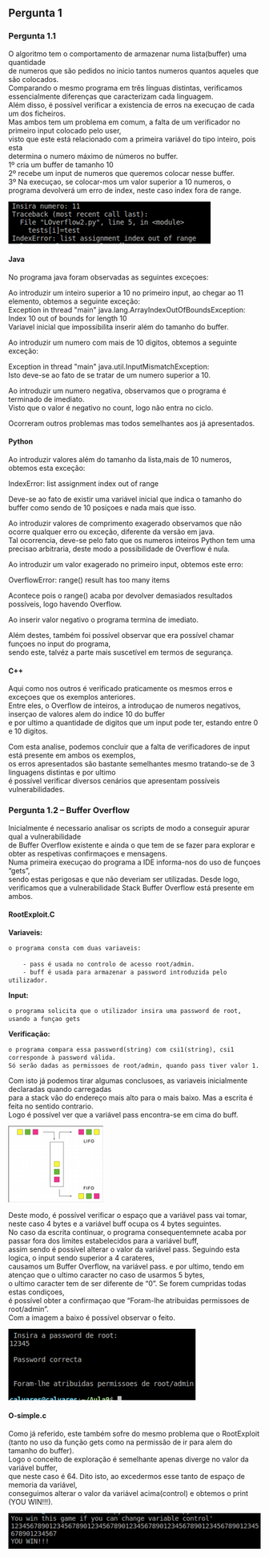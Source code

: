 ## Pergunta 1





### Pergunta 1.1





O algoritmo tem o comportamento de armazenar numa lista(buffer) uma quantidade   
de numeros que são pedidos no inicio tantos numeros quantos aqueles que são colocados.   
Comparando o mesmo programa em três línguas distintas, verificamos essencialmente diferenças que caracterizam cada linguagem.   
Além disso, é possível verificar a existencia de erros na execuçao de cada um dos ficheiros.   
Mas ambos tem um problema em comum, a falta de um verificador no primeiro input colocado pelo user,   
visto que este está relacionado com a primeira variável do tipo inteiro, pois esta   
determina  o numero máximo de números no buffer.  
1º cria um buffer de tamanho 10  
2º recebe um input de numeros que queremos colocar nesse buffer.  
3º Na execuçao, se colocar-mos um valor superior a 10 numeros, o programa devolverá um erro de index, neste caso index fora de range.  


![image1.1](Imagens/overflow.png)





#### Java



No programa java foram observadas as seguintes exceçoes:  


Ao introduzir um inteiro superior a 10 no primeiro input, ao chegar ao 11 elemento, obtemos a seguinte exceção:  
Exception in thread "main" java.lang.ArrayIndexOutOfBoundsException: Index 10 out of bounds for length 10  
Variavel inicial que impossibilita inserir além do tamanho do buffer.  
  

Ao introduzir um numero com mais de 10 digitos, obtemos a seguinte exceção:  

Exception in thread "main" java.util.InputMismatchException:   
Isto deve-se ao fato de se tratar de um numero superior a 10.  


Ao introduzir um numero negativa, observamos que o programa é terminado de imediato.  
Visto que o valor é negativo no count, logo não entra no ciclo.  


Ocorreram outros problemas mas todos semelhantes aos já apresentados.  





#### Python




Ao introduzir valores além do tamanho da lista,mais de 10 numeros, obtemos esta exceção:  

IndexError: list assignment index out of range  

Deve-se ao fato de existir uma variável inicial que indica o tamanho do buffer como sendo de 10 posiçoes e nada mais que isso.  
 

Ao introduzir valores de comprimento exagerado observamos que não ocorre qualquer erro ou exceção, diferente da versão em java.  
Tal ocorrencia, deve-se pelo fato que os numeros inteiros Python tem uma precisao arbitraria, deste modo a possibilidade de Overflow é nula.  



Ao introduzir um valor exagerado no primeiro input, obtemos este erro:  

OverflowError: range() result has too many items  

Acontece pois o range() acaba por devolver demasiados resultados possíveis, logo havendo Overflow.  

Ao inserir valor negativo o programa termina de imediato.  
  
Além destes, também foi possível observar que era possível chamar funçoes no input do programa,  
sendo este, talvéz a parte mais suscetível em termos de segurança.  





#### C++




Aqui como nos outros é verificado praticamente os mesmos erros e exceçoes que os exemplos anteriores.   
Entre eles, o Overflow de inteiros, a introduçao de numeros negativos, inserçao de valores alem do indice 10 do buffer  
 e por ultimo a quantidade de digitos que um input pode ter, estando entre 0 e 10 digitos.  


Com esta analise, podemos concluir que a falta de verificadores de input está presente em ambos os exemplos,   
os erros apresentados são bastante semelhantes mesmo tratando-se de 3 linguagens distintas e por ultimo   
é possível verificar diversos cenários que apresentam possíveis vulnerabilidades.  





### Pergunta 1.2 – Buffer Overflow



Inicialmente é necessario analisar os scripts de modo a conseguir apurar qual a vulnerabilidade  
de Buffer Overflow existente e ainda o que tem de se fazer para explorar e obter as respetivas confirmaçoes e mensagens.  
Numa primeira execuçao do programa a IDE informa-nos do uso de funçoes “gets”,   
sendo estas perigosas e que não deveriam ser utilizadas. Desde logo,   
verificamos que a vulnerabilidade Stack Buffer Overflow está presente em ambos.  



#### RootExploit.C


**Variaveis:**

	o programa consta com duas variaveis:  

		- pass é usada no controlo de acesso root/admin.     
		- buff é usada para armazenar a password introduzida pelo utilizador.  



**Input:**

	o programa solicita que o utilizador insira uma password de root, usando a funçao gets  



**Verificação:**

	o programa compara essa password(string) com csi1(string), csi1 corresponde à password válida.  
	Só serão dadas as permissoes de root/admin, quando pass tiver valor 1.  


Com isto já podemos tirar algumas conclusoes, as variaveis inicialmente declaradas quando carregadas  
 para a stack vão do endereço mais alto para o mais baixo. Mas a escrita é feita no sentido contrario.   
Logo é possível ver que a variável pass encontra-se em cima do buff.  


![imagestack](Imagens/stack.png)





Deste modo, é possível verificar o espaço que a variável pass vai tomar, neste caso 4 bytes e a variável buff ocupa os 4 bytes seguintes.   
No caso da escrita continuar, o programa consequentemnete acaba por passar fora dos limites estabelecidos para a variável buff,   
assim sendo é possível alterar o valor da variável pass. Seguindo esta logica, o input sendo superior a 4 carateres,   
causamos um Buffer Overflow, na variável pass. e por ultimo, tendo em atençao que o ultimo caracter no caso de usarmos 5 bytes,   
o ultimo caracter tem de ser diferente de “0”. Se forem cumpridas todas estas condiçoes,  
é possível obter a confirmaçao que “Foram-lhe atribuidas permissoes de root/admin”.  
Com a imagem a baixo é possível observar o feito.  


![imageroot](Imagens/root.png)





#### O-simple.c



Como já referido, este também sofre do mesmo problema que o RootExploit   
(tanto no uso da função gets como na permissão de ir para alem do tamanho do buffer).   
Logo o conceito de exploração é semelhante apenas diverge no valor da variável buffer,   
que neste caso é 64. Dito isto, ao excedermos esse tanto de espaço de memoria da variável,   
conseguimos alterar o valor da variável acima(control) e obtemos o print (YOU WIN!!!).  

![imageroot](Imagens/youwin.png)
